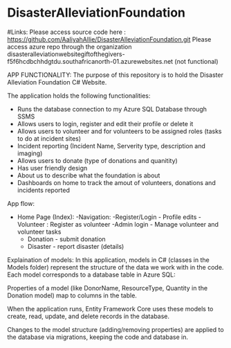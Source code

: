 # DisasterAlleviationFoundation
#Links:
Please access source code here : https://github.com/AaliyahAllie/DisasterAlleviationFoundation.git 
Please access azure repo through the organization 
disasteralleviationwebsitegiftofthegivers-f5f6hcdbchhdgtdu.southafricanorth-01.azurewebsites.net (not functional)

APP FUNCTIONALITY:
The purpose of this repository is to hold the Disaster Alleviation Foundation C# Website.

The application holds the following functionalities:
- Runs the database connection to my Azure SQL Database through SSMS
- Allows users to login, register and edit their profile or delete it
- Allows users to volunteer and for volunteers to be assigned roles (tasks to do at incident sites)
- Incident reporting (Incident Name, Serverity type, description and imaging)
- Allows users to donate (type of donations and quanitity)
- Has user friendly design
- About us to describe what the foundation is about
- Dashboards on home to track the amout of volunteers, donations and incidents reported

App flow:
- Home Page (Index):
   -Navigation:
    -Register/Login - Profile edits
    -Volunteer : Register as volunteer
    -Admin login - Manage volunteer and volunteer tasks
    - Donation - submit donation
    - Disaster - report disaster (details)

Explaination of models: 
In this application, models in C# (classes in the Models folder) represent the structure of the data we work with in the code. Each model corresponds to a database table in Azure SQL:

Properties of a model (like DonorName, ResourceType, Quantity in the Donation model) map to columns in the table.

When the application runs, Entity Framework Core uses these models to create, read, update, and delete records in the database.

Changes to the model structure (adding/removing properties) are applied to the database via migrations, keeping the code and database in.

